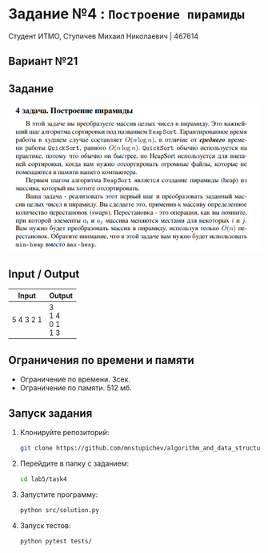 # Задание №4 : `Построение пирамиды`

Студент ИТМО, Ступичев Михаил Николаевич | 467614

## Вариант №21

## Задание

![img.png](task.png)

## Input / Output

| Input     | Output                    |
|-----------|---------------------------|
| 5 4 3 2 1 | 3<br/>1 4<br/>0 1<br/>1 3 |

## Ограничения по времени и памяти

- Ограничение по времени. 3сек.
- Ограничение по памяти. 512 мб.

## Запуск задания

1. Клонируйте репозиторий:
   ```bash
   git clone https://github.com/mnstupichev/algorithm_and_data_structures.git
   ```
2. Перейдите в папку с заданием:
   ```bash
   cd lab5/task4
   ```
3. Запустите программу:
   ```bash
   python src/solution.py
   ```

4. Запуск тестов:
   ```bash
   python pytest tests/
   ```